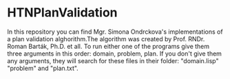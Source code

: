 # HTNPlanValidation
In this repository you can find Mgr. Simona Ondrckova's implementations of a plan validation alghorithm.The algorithm was created by Prof. RNDr. Roman Barták, Ph.D. et all. 
To run either one of the programs give them three arguments in this order: domain, problem, plan.
If you don't give them any arguments, they will search for these files in their folder: "domain.lisp" "problem" and "plan.txt". 
